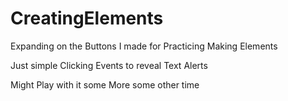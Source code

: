 # CreatingElements
Expanding on the Buttons I made for Practicing Making Elements

Just simple Clicking Events to reveal Text Alerts

Might Play with it some More some other time